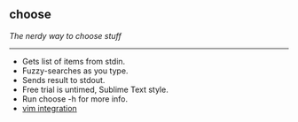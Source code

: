 choose
------

*The nerdy way to choose stuff*

---

- Gets list of items from stdin.
- Fuzzy-searches as you type.
- Sends result to stdout.
- Free trial is untimed, Sublime Text style.
- Run choose -h for more info.
- [vim integration](./choose.vim)

